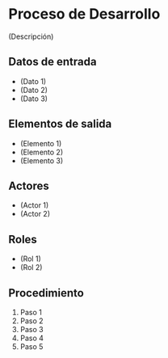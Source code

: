 # Proceso de Desarrollo

(Descripción)

## Datos de entrada

- (Dato 1)
- (Dato 2)
- (Dato 3)

## Elementos de salida

- (Elemento 1)
- (Elemento 2)
- (Elemento 3)

## Actores

- (Actor 1)
- (Actor 2)

## Roles

- (Rol 1)
- (Rol 2)

## Procedimiento

1. Paso 1
2. Paso 2
3. Paso 3
4. Paso 4
5. Paso 5
